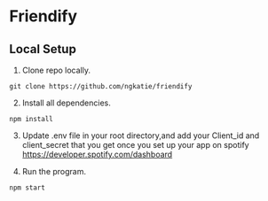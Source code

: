# Friendify

## Local Setup

1. Clone repo locally.

```
git clone https://github.com/ngkatie/friendify
```

2. Install all dependencies.

```
npm install
```
3. Update  .env file in your root directory,and add your Client_id and client_secret that you get once you set up your app on spotify
https://developer.spotify.com/dashboard


4. Run the program.

```
npm start
```
